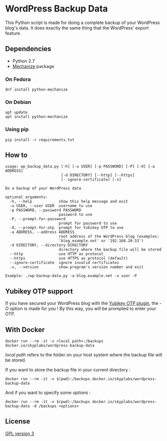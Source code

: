 # WordPress Backup Data

This Python script is made for doing a complete backup of your WordPress blog's data. It does exactly the same thing that the WordPress' export feature.

## Dependencies

 * Python 2.7
 * [Mechanize][mechanize] package

### On Fedora

    dnf install python-mechanize

### On Debian

    apt update
    apt install python-mechanize

### Using pip

    pip install -r requirements.txt

## How to

    usage: wp_backup_data.py [-h] [-u USER] [-p PASSWORD] [-P] [-O] [-a ADDRESS]
                             [-d DIRECTORY] [--http] [--https]
                             [--ignore-certificate] [-v]

    Do a backup of your WordPress data

    optional arguments:
      -h, --help            show this help message and exit
      -u USER, --user USER  username to use
      -p PASSWORD, --password PASSWORD
                            password to use
      -P, --prompt-for-password
                            prompt for password to use
      -O, --prompt-for-otp  prompt for Yubikey OTP to use
      -a ADDRESS, --address ADDRESS
                            root address of the WordPress blog (examples:
                            'blog.example.net' or '192.168.20.53')
      -d DIRECTORY, --directory DIRECTORY
                            directory where the backup file will be stored
      --http                use HTTP as protocol
      --https               use HTTPS as protocol (default)
      --ignore-certificate  ignore invalid certificates
      -v, --version         show program's version number and exit

    Example: ./wp-backup-data.py -a blog.example.net -u user -P

## Yubikey OTP support

If you have secured your WordPress blog with the [Yubikey OTP plugin][yubikey-wp-plugin], the *-O* option is made for you ! By this way, you will be prompted to enter your OTP.

## With Docker

    docker run --rm -it -v <local path>:/backups docker.io/skyplabs/wordpress-backup-data

*local path* refers to the folder on your host system where the backup file will be stored.

If you want to store the backup file in your current directory :

    docker run --rm -it -v $(pwd):/backups docker.io/skyplabs/wordpress-backup-data

And if you want to specify some *options* :

    docker run --rm -it -v $(pwd):/backups docker.io/skyplabs/wordpress-backup-data -d /backups <options>

## License

[GPL version 3][GPLv3]

 [mechanize]: https://pypi.python.org/pypi/mechanize "Mechanize Python package"
 [yubikey-wp-plugin]: https://wordpress.org/plugins/yubikey-plugin/ "Yubikey Wordpress plugin"
 [GPLv3]: https://www.gnu.org/licenses/gpl.txt "GPL version 3"

